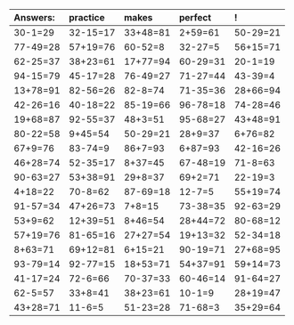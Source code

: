 | Answers: | practice | makes | perfect | ! |
| :--- | :--- | :--- | :--- | :--- |
| 30-1=29 | 32-15=17 | 33+48=81 | 2+59=61 | 50-29=21 | 
| 77-49=28 | 57+19=76 | 60-52=8 | 32-27=5 | 56+15=71 | 
| 62-25=37 | 38+23=61 | 17+77=94 | 60-29=31 | 20-1=19 | 
| 94-15=79 | 45-17=28 | 76-49=27 | 71-27=44 | 43-39=4 | 
| 13+78=91 | 82-56=26 | 82-8=74 | 71-35=36 | 28+66=94 | 
| 42-26=16 | 40-18=22 | 85-19=66 | 96-78=18 | 74-28=46 | 
| 19+68=87 | 92-55=37 | 48+3=51 | 95-68=27 | 43+48=91 | 
| 80-22=58 | 9+45=54 | 50-29=21 | 28+9=37 | 6+76=82 | 
| 67+9=76 | 83-74=9 | 86+7=93 | 6+87=93 | 42-16=26 | 
| 46+28=74 | 52-35=17 | 8+37=45 | 67-48=19 | 71-8=63 | 
| 90-63=27 | 53+38=91 | 29+8=37 | 69+2=71 | 22-19=3 | 
| 4+18=22 | 70-8=62 | 87-69=18 | 12-7=5 | 55+19=74 | 
| 91-57=34 | 47+26=73 | 7+8=15 | 73-38=35 | 92-63=29 | 
| 53+9=62 | 12+39=51 | 8+46=54 | 28+44=72 | 80-68=12 | 
| 57+19=76 | 81-65=16 | 27+27=54 | 19+13=32 | 52-34=18 | 
| 8+63=71 | 69+12=81 | 6+15=21 | 90-19=71 | 27+68=95 | 
| 93-79=14 | 92-77=15 | 18+53=71 | 54+37=91 | 59+14=73 | 
| 41-17=24 | 72-6=66 | 70-37=33 | 60-46=14 | 91-64=27 | 
| 62-5=57 | 33+8=41 | 38+23=61 | 10-1=9 | 28+19=47 | 
| 43+28=71 | 11-6=5 | 51-23=28 | 71-68=3 | 35+29=64 | 
